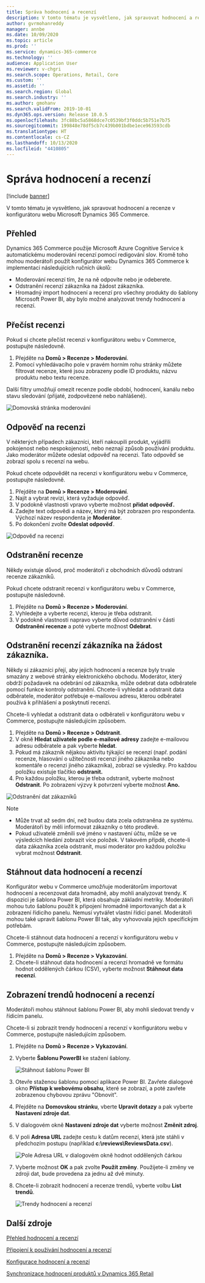 ```yaml
---
title: Správa hodnocení a recenzí
description: V tomto tématu je vysvětleno, jak spravovat hodnocení a recenze v konfigurátoru webu Microsoft Dynamics 365 Commerce.
author: gvrmohanreddy
manager: annbe
ms.date: 10/09/2020
ms.topic: article
ms.prod: ''
ms.service: dynamics-365-commerce
ms.technology: ''
audience: Application User
ms.reviewer: v-chgri
ms.search.scope: Operations, Retail, Core
ms.custom: ''
ms.assetid: ''
ms.search.region: Global
ms.search.industry: ''
ms.author: gmohanv
ms.search.validFrom: 2019-10-01
ms.dyn365.ops.version: Release 10.0.5
ms.openlocfilehash: 3fc88bc5a5868dce7c0539bf3f0ddc5b751e7b75
ms.sourcegitcommit: 199848e78df5cb7c439b001bdbe1ece963593cdb
ms.translationtype: HT
ms.contentlocale: cs-CZ
ms.lasthandoff: 10/13/2020
ms.locfileid: "4410805"
---
```

# <a name="manage-ratings-and-reviews"></a>Správa hodnocení a recenzí

[!include [banner](includes/banner.md)]

V tomto tématu je vysvětleno, jak spravovat hodnocení a recenze v konfigurátoru webu Microsoft Dynamics 365 Commerce.

## <a name="overview"></a>Přehled

Dynamics 365 Commerce použije Microsoft Azure Cognitive Service k automatickému moderování recenzí pomocí redigování slov. Kromě toho mohou moderátoři použít konfigurátor webu Dynamics 365 Commerce k implementaci následujících ručních úkolů:

- Moderování recenzí tím, že na ně odpovíte nebo je odeberete.
- Odstranění recenzí zákazníka na žádost zákazníka.
- Hromadný import hodnocení a recenzí pro všechny produkty do šablony Microsoft Power BI, aby bylo možné analyzovat trendy hodnocení a recenzí.

## <a name="read-a-review"></a>Přečíst recenzi 

Pokud si chcete přečíst recenzi v konfigurátoru webu v Commerce, postupujte následovně.

1. Přejděte na **Domů \> Recenze \> Moderování**.
1. Pomocí vyhledávacího pole v pravém horním rohu stránky můžete filtrovat recenze, které jsou zobrazeny podle ID produktu, názvu produktu nebo textu recenze.

Další filtry umožňují omezit recenze podle období, hodnocení, kanálu nebo stavu sledování (přijaté, zodpovězené nebo nahlášené).

![Domovská stránka moderování](media/rnr-moderation-home.png) 

## <a name="respond-to-a-review"></a>Odpověď na recenzi 

V některých případech zákazníci, kteří nakoupili produkt, vyjádřili pokojenost nebo nespokojenosti, nebo neznají způsob používání produktu. Jako moderátor můžete odeslat odpověď na recenzi. Tato odpověď se zobrazí spolu s recenzí na webu. 

Pokud chcete odpovědět na recenzi v konfigurátoru webu v Commerce, postupujte následovně.

1. Přejděte na **Domů \> Recenze \> Moderování**.
1. Najít a vybrat revizi, která vyžaduje odpověď.
1. V podokně vlastnosti vpravo vyberte možnost **přidat odpověď.**
1. Zadejte text odpovědi a název, který má být zobrazen pro respondenta. Výchozí název respondenta je **Moderátor**.
1. Po dokončení zvolte **Odeslat odpověď**.

![Odpověď na recenzi](media/rnr-moderation-response.png) 

## <a name="take-down-a-review"></a>Odstranění recenze 

Někdy existuje důvod, proč moderátoři z obchodních důvodů odstraní recenze zákazníků. 

Pokud chcete odstranit recenzi v konfigurátoru webu v Commerce, postupujte následovně.

1. Přejděte na **Domů \> Recenze \> Moderování**.
1. Vyhledejte a vyberte recenzi, kterou je třeba odstranit.
1. V podokně vlastnosti napravo vyberte důvod odstranění v části **Odstranění recenze** a poté vyberte možnost **Odebrat**.
    
## <a name="delete-a-customers-reviews-at-the-customers-request"></a>Odstranění recenzí zákazníka na žádost zákazníka. 

Někdy si zákazníci přejí, aby jejich hodnocení a recenze byly trvale smazány z webové stránky elektronického obchodu. Moderátor, který obdrží požadavek na odebrání od zákazníka, může odebrat data odběratele pomocí funkce kontroly odstranění. Chcete-li vyhledat a odstranit data odběratele, moderátor potřebuje e-mailovou adresu, kterou odběratel používá k přihlášení a poskytnutí recenzí. 

Chcete-li vyhledat a odstranit data o odběrateli v konfigurátoru webu v Commerce, postupujte následujícím způsobem.

1. Přejděte na **Domů \> Recenze \> Odstranit**.
1. V okně **Hledat uživatele podle e-mailové adresy** zadejte e-mailovou adresu odběratele a pak vyberte **hledat**.
1. Pokud má zákazník nějakou aktivitu týkající se recenzí (např. podání recenze, hlasování o užitečnosti recenzí jiného zákazníka nebo komentáře o recenzi jiného zákazníka), zobrazí se výsledky. Pro každou položku existuje tlačítko **odstranit.**
1. Pro každou položku, kterou je třeba odstranit, vyberte možnost **Odstranit**. Po zobrazení výzvy k potvrzení vyberte možnost **Ano.** 
    
![Odstranění dat zákazníků](media/rnr-moderation-delete-reviews.png) 

> [!NOTE]
> - Může trvat až sedm dní, než budou data zcela odstraněna ze systému. Moderátoři by měli informovat zákazníky o této prodlevě.
> - Pokud uživatelé změnili své jméno v nastavení účtu, může se ve výsledcích hledání zobrazit více položek. V takovém přípdě, chcete-li data zákazníka zcela odstranit, musí moderátor pro každou položku vybrat možnost **Odstranit**. 

## <a name="download-ratings-and-reviews-data"></a>Stáhnout data hodnocení a recenzí

Konfigurátor webu v Commerce umožňuje moderátorům importovat hodnocení a recenzovat data hromadně, aby mohli analyzovat trendy. K dispozici je šablona Power BI, která obsahuje základní metriky. Moderátoři mohou tuto šablonu použít k připojení hromadně importovaných dat a k zobrazení řídicího panelu. Nemusí vytvářet vlastní řídicí panel. Moderátoři mohou také upravit šablonu Power BI tak, aby vyhovovala jejich specifickým potřebám. 

Chcete-li stáhnout data hodnocení a recenzí v konfigurátoru webu v Commerce, postupujte následujícím způsobem.

1. Přejděte na **Domů \> Recenze \> Vykazování**.
1. Chcete-li stáhnout data hodnocení a recenzí hromadně ve formátu hodnot oddělených čárkou (CSV), vyberte možnost **Stáhnout data recenzí**.

## <a name="view-ratings-and-reviews-trends"></a>Zobrazení trendů hodnocení a recenzí

Moderátoři mohou stáhnout šablonu Power BI, aby mohli sledovat trendy v řídicím panelu.

Chcete-li si zobrazit trendy hodnocení a recenzí v konfigurátoru webu v Commerce, postupujte následujícím způsobem.

1. Přejděte na **Domů \> Recenze \> Vykazování**.
1. Vyberte **Šablonu PowerBI** ke stažení šablony.

    ![Stáhnout šablonu Power BI](media/rnr-moderation-reports.png) 

1. Otevře staženou šablonu pomocí aplikace Power BI. Zavřete dialogové okno **Přístup k webovému obsahu**, které se zobrazí, a poté zavřete zobrazenou chybovou zprávu "Obnovit".
1. Přejděte na **Domovskou stránku**, vberte **Upravit dotazy** a pak vyberte **Nastavení zdroje dat**.
1. V dialogovém okně **Nastavení zdroje dat** vyberte možnost **Změnit zdroj**.
1. V poli **Adresa URL** zadejte cestu k datům recenzí, která jste stáhli v předchozím postupu (například **c:\\reviews\\ReviewsData.csv**).

    ![Pole Adresa URL v dialogovém okně hodnot oddělených čárkou](media/rnr-powerbi-datasource-settings.png) 

1. Vyberte možnost **OK** a pak zvolte **Použít změny**. Použijete-li změny ve zdroji dat, bude provedena za jednu až dvě minuty.
1. Chcete-li zobrazit hodnocení a recenze trendů, vyberte volbu **List trendů**.

    ![Trendy hodnocení a recenzí](media/rnr-powerbi-dashboard-template.png) 
    
## <a name="additional-resources"></a>Další zdroje

[Přehled hodnocení a recenzí](ratings-reviews-overview.md)

[Připojení k používání hodnocení a recenzí](opt-in-ratings-reviews.md)

[Konfigurace hodnocení a recenzí](configure-ratings-reviews.md)

[Synchronizace hodnocení produktů v Dynamics 365 Retail](sync-product-ratings.md)
